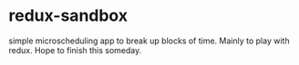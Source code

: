 # redux-sandbox
simple microscheduling app to break up blocks of time. Mainly to play with redux. Hope to finish this someday.
